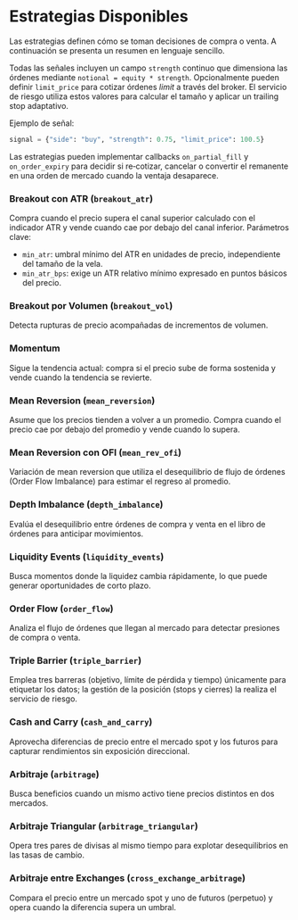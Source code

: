 # Estrategias Disponibles

Las estrategias definen cómo se toman decisiones de compra o venta. A
continuación se presenta un resumen en lenguaje sencillo.

Todas las señales incluyen un campo `strength` continuo que dimensiona las
órdenes mediante `notional = equity * strength`. Opcionalmente pueden definir
`limit_price` para cotizar órdenes *limit* a través del broker. El servicio de
riesgo utiliza estos valores para calcular el tamaño y aplicar un trailing stop
adaptativo.

Ejemplo de señal:

```python
signal = {"side": "buy", "strength": 0.75, "limit_price": 100.5}
```

Las estrategias pueden implementar callbacks `on_partial_fill` y
`on_order_expiry` para decidir si re‑cotizar, cancelar o convertir el remanente
en una orden de mercado cuando la ventaja desaparece.

### Breakout con ATR (`breakout_atr`)
Compra cuando el precio supera el canal superior calculado con el indicador
ATR y vende cuando cae por debajo del canal inferior.
Parámetros clave:

- `min_atr`: umbral mínimo del ATR en unidades de precio, independiente del
  tamaño de la vela.
- `min_atr_bps`: exige un ATR relativo mínimo expresado en puntos básicos del
  precio.

### Breakout por Volumen (`breakout_vol`)
Detecta rupturas de precio acompañadas de incrementos de volumen.

### Momentum
Sigue la tendencia actual: compra si el precio sube de forma sostenida y
vende cuando la tendencia se revierte.

### Mean Reversion (`mean_reversion`)
Asume que los precios tienden a volver a un promedio. Compra cuando el
precio cae por debajo del promedio y vende cuando lo supera.

### Mean Reversion con OFI (`mean_rev_ofi`)
Variación de mean reversion que utiliza el desequilibrio de flujo de órdenes
(Order Flow Imbalance) para estimar el regreso al promedio.

### Depth Imbalance (`depth_imbalance`)
Evalúa el desequilibrio entre órdenes de compra y venta en el libro de
órdenes para anticipar movimientos.

### Liquidity Events (`liquidity_events`)
Busca momentos donde la liquidez cambia rápidamente, lo que puede generar
oportunidades de corto plazo.

### Order Flow (`order_flow`)
Analiza el flujo de órdenes que llegan al mercado para detectar presiones de
compra o venta.

### Triple Barrier (`triple_barrier`)
Emplea tres barreras (objetivo, límite de pérdida y tiempo) únicamente para
etiquetar los datos; la gestión de la posición (stops y cierres) la realiza el
servicio de riesgo.

### Cash and Carry (`cash_and_carry`)
Aprovecha diferencias de precio entre el mercado spot y los futuros para
capturar rendimientos sin exposición direccional.

### Arbitraje (`arbitrage`)
Busca beneficios cuando un mismo activo tiene precios distintos en dos
mercados.

### Arbitraje Triangular (`arbitrage_triangular`)
Opera tres pares de divisas al mismo tiempo para explotar desequilibrios en
las tasas de cambio.

### Arbitraje entre Exchanges (`cross_exchange_arbitrage`)
Compara el precio entre un mercado spot y uno de futuros (perpetuo) y opera
cuando la diferencia supera un umbral.
